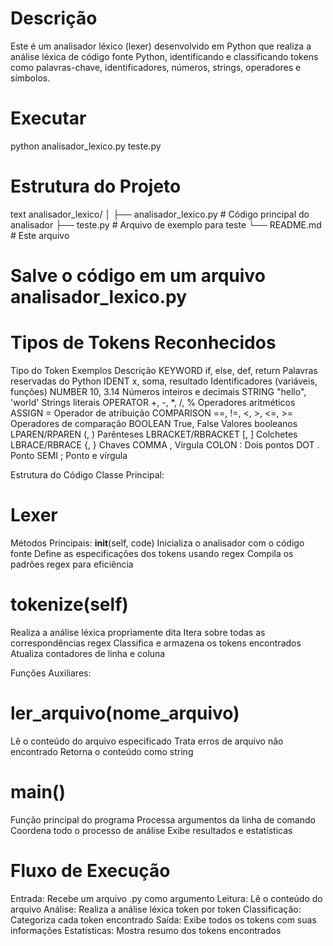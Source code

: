 # Descrição
Este é um analisador léxico (lexer) desenvolvido em Python que realiza a análise léxica de código fonte Python, identificando e classificando tokens como palavras-chave, identificadores, números, strings, operadores e símbolos.

# Executar
python analisador_lexico.py teste.py

# Estrutura do Projeto
text
analisador_lexico/
│
├── analisador_lexico.py  # Código principal do analisador
├── teste.py              # Arquivo de exemplo para teste
└── README.md             # Este arquivo

# Salve o código em um arquivo analisador_lexico.py

# Tipos de Tokens Reconhecidos
Tipo do Token	  Exemplos	             Descrição
KEYWORD	          if, else, def, return	 Palavras reservadas do Python
IDENT	          x, soma, resultado     Identificadores (variáveis, funções)
NUMBER	          10, 3.14	             Números inteiros e decimais
STRING	          "hello", 'world'	     Strings literais
OPERATOR	      +, -, *, /, %	         Operadores aritméticos
ASSIGN	          =                      Operador de atribuição
COMPARISON	      ==, !=, <, >, <=, >=	 Operadores de comparação
BOOLEAN	          True, False	         Valores booleanos
LPAREN/RPAREN	  (, )	                 Parênteses
LBRACKET/RBRACKET [, ]	                 Colchetes
LBRACE/RBRACE	  {, }	                 Chaves
COMMA	          ,	                     Vírgula
COLON	          : 	                 Dois pontos
DOT	              .	                     Ponto
SEMI	          ;	                     Ponto e vírgula

Estrutura do Código
Classe Principal: 
# Lexer

Métodos Principais:
__init__(self, code)
Inicializa o analisador com o código fonte
Define as especificações dos tokens usando regex
Compila os padrões regex para eficiência

# tokenize(self)
Realiza a análise léxica propriamente dita
Itera sobre todas as correspondências regex
Classifica e armazena os tokens encontrados
Atualiza contadores de linha e coluna

Funções Auxiliares:
# ler_arquivo(nome_arquivo)
Lê o conteúdo do arquivo especificado
Trata erros de arquivo não encontrado
Retorna o conteúdo como string

# main()
Função principal do programa
Processa argumentos da linha de comando
Coordena todo o processo de análise
Exibe resultados e estatísticas

# Fluxo de Execução
Entrada: Recebe um arquivo .py como argumento
Leitura: Lê o conteúdo do arquivo
Análise: Realiza a análise léxica token por token
Classificação: Categoriza cada token encontrado
Saída: Exibe todos os tokens com suas informações
Estatísticas: Mostra resumo dos tokens encontrados